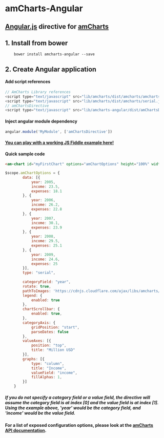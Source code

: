 # amCharts-Angular

## [Angular.js](http://angularjs.org) directive for [amCharts](http://www.amcharts.com)

## 1. Install from bower

        bower install amcharts-angular --save

## 2. Create Angular application

#### Add script references
        
``` javascript        
// AmCharts Library references
<script type="text/javascript" src="lib/amcharts/dist/amcharts/amcharts.js"></script>
<script type="text/javascript" src="lib/amcharts/dist/amcharts/serial.js"></script>
// amChartsDirective
<script type="text/javascript" src="lib/amcharts-angular/dist/amChartsDirective.js"></script>
```

#### Inject angular module dependency

``` javascript
angular.module('MyModule', ['amChartsDirective'])
```


#### [You can play with a working JS Fiddle example here!](http://jsfiddle.net/w3vpc35o/29/)


#### Quick sample code

``` html
<am-chart id="myFirstChart" options="amChartOptions" height="100%" width="100%"></am-chart>
```

``` javascript
$scope.amChartOptions = {
        data: [{
            year: 2005,
            income: 23.5,
            expenses: 18.1
        }, {
            year: 2006,
            income: 26.2,
            expenses: 22.8
        }, {
            year: 2007,
            income: 30.1,
            expenses: 23.9
        }, {
            year: 2008,
            income: 29.5,
            expenses: 25.1
        }, {
            year: 2009,
            income: 24.6,
            expenses: 25
        }],
        type: "serial",
        
        categoryField: "year",
        rotate: true,
        pathToImages: 'https://cdnjs.cloudflare.com/ajax/libs/amcharts/3.13.0/images/',
        legend: {
            enabled: true
        },
        chartScrollbar: {
            enabled: true,
        },
        categoryAxis: {
            gridPosition: "start",
            parseDates: false
        },
        valueAxes: [{
            position: "top",
            title: "Million USD"
        }],
        graphs: [{
            type: "column",
            title: "Income",
            valueField: "income",
            fillAlphas: 1,
        }]
    }
```
    
    
##### If you do not specify a category field or a value field, the directive will assume the category field is at index [0] and the value field is at index [1]. Using the example above, 'year' would be the category field, and 'income' would be the value field.
    
    
#### For a list of exposed configuration options, please look at the [amCharts API documentation](http://docs.amcharts.com/3/javascriptcharts).

